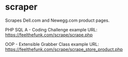 # scraper
Scrapes Dell.com and Newegg.com product pages.

PHP SQL A - Coding Challenge example URL: https://feelthefunk.com/scrape/scrape.php

OOP - Extensible Grabber Class example URL: https://feelthefunk.com/scrape/scrape_store_product.php
